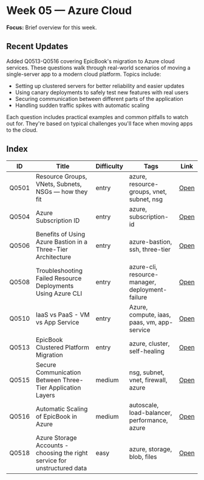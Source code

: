 # Week 05 — Azure Cloud

**Focus:** Brief overview for this week.

## Recent Updates

Added Q0513-Q0516 covering EpicBook's migration to Azure cloud services. These questions walk through real-world scenarios of moving a single-server app to a modern cloud platform. Topics include:

- Setting up clustered servers for better reliability and easier updates
- Using canary deployments to safely test new features with real users
- Securing communication between different parts of the application
- Handling sudden traffic spikes with automatic scaling

Each question includes practical examples and common pitfalls to watch out for. They're based on typical challenges you'll face when moving apps to the cloud.

## Index
| ID | Title | Difficulty | Tags | Link |
|---|---|---|---|---|
| Q0501 | Resource Groups, VNets, Subnets, NSGs — how they fit | entry | azure, resource-groups, vnet, subnet, nsg | [Open](questions/Q0501-azure-rg-vnet-subnet-nsg.md) |
| Q0504 | Azure Subscription ID | entry | azure, subscription-id | [Open](questions/Q0504-azure-subcription-id.md) |
| Q0506 | Benefits of Using Azure Bastion in a Three-Tier Architecture | entry | azure-bastion, ssh, three-tier | [Open](questions/Q0506-azure-AzureBastion.md) |
| Q0508 | Troubleshooting Failed Resource Deployments Using Azure CLI | entry | azure-cli, resource-manager, deployment-failure | [Open](questions/Q0508-azure-azurecli.md) |
| Q0510 | IaaS vs PaaS - VM vs App Service | entry | Azure, compute, iaas, paas, vm, app-service | [Open](questions/Q0510-vm-vs-app-service.md) |
| Q0513 | EpicBook Clustered Platform Migration | entry | azure, cluster, self-healing | [Open](questions/Q0513-migrating-epicbook-clustered-self-healing.md) |
| Q0515 | Secure Communication Between Three-Tier Application Layers | medium | nsg, subnet, vnet, firewall, azure | [Open](questions/Q0515-secure-communication-three-tier.md) |
| Q0516 | Automatic Scaling of EpicBook in Azure | medium | autoscale, load-balancer, performance, azure | [Open](questions/Q0516-automatic-scaling-epicbook.md) |
| Q0518 | Azure Storage Accounts - choosing the right service for unstructured data | easy | azure, storage, blob, files | [Open](questions/Q0518-azure-storage-accounts.md) |

